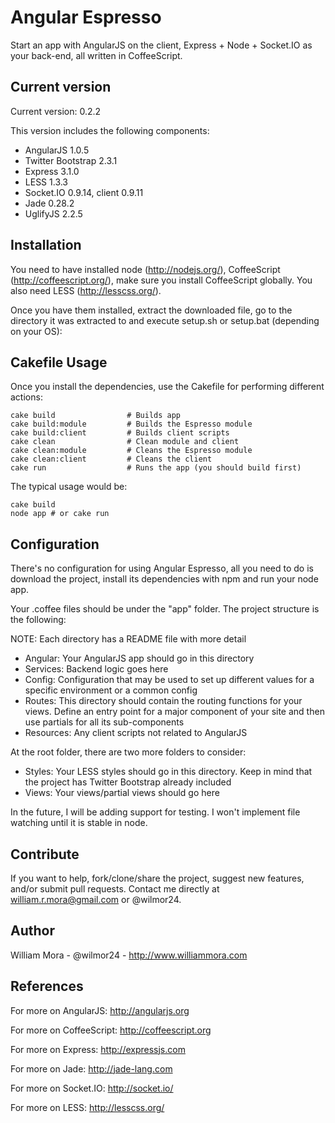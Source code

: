 # Angular Espresso

Start an app with AngularJS on the client, Express + Node + Socket.IO as your back-end, all written in CoffeeScript.

## Current version

Current version: 0.2.2

This version includes the following components:

* AngularJS 1.0.5
* Twitter Bootstrap 2.3.1
* Express 3.1.0
* LESS 1.3.3
* Socket.IO 0.9.14, client 0.9.11
* Jade 0.28.2
* UglifyJS 2.2.5

## Installation

You need to have installed node (http://nodejs.org/), CoffeeScript (http://coffeescript.org/), make sure
you install CoffeeScript globally. You also need LESS (http://lesscss.org/).

Once you have them installed, extract the downloaded file, go to the directory it was extracted to and execute
setup.sh or setup.bat (depending on your OS):

## Cakefile Usage

Once you install the dependencies, use the Cakefile for performing different actions:
```
cake build                # Builds app
cake build:module         # Builds the Espresso module
cake build:client         # Builds client scripts
cake clean                # Clean module and client
cake clean:module         # Cleans the Espresso module
cake clean:client         # Cleans the client
cake run                  # Runs the app (you should build first)
```
The typical usage would be:
```
cake build
node app # or cake run
```
## Configuration

There's no configuration for using Angular Espresso, all you need to do is download the project, install its
dependencies with npm and run your node app.

Your .coffee files should be under the "app" folder. The project structure is the following:

NOTE: Each directory has a README file with more detail

* Angular: Your AngularJS app should go in this directory
* Services: Backend logic goes here
* Config: Configuration that may be used to set up different values for a specific environment or a common config
* Routes: This directory should contain the routing functions for your views. Define an entry point for a major
component of your site and then use partials for all its sub-components
* Resources: Any client scripts not related to AngularJS

At the root folder, there are two more folders to consider:

* Styles: Your LESS styles should go in this directory. Keep in mind that the project has Twitter Bootstrap already
included
* Views: Your views/partial views should go here

In the future, I will be adding support for testing. I won't implement file watching until it is stable in node.

## Contribute
If you want to help, fork/clone/share the project, suggest new features, and/or submit pull requests.
Contact me directly at william.r.mora@gmail.com or @wilmor24.

## Author
William Mora - @wilmor24 - http://www.williammora.com

## References

For more on AngularJS: http://angularjs.org

For more on CoffeeScript: http://coffeescript.org

For more on Express: http://expressjs.com

For more on Jade: http://jade-lang.com

For more on Socket.IO: http://socket.io/

For more on LESS: http://lesscss.org/